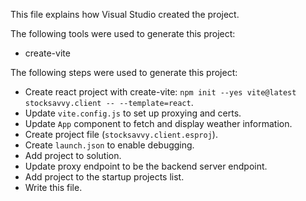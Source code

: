 This file explains how Visual Studio created the project.

The following tools were used to generate this project:
- create-vite

The following steps were used to generate this project:
- Create react project with create-vite: `npm init --yes vite@latest stocksavvy.client -- --template=react`.
- Update `vite.config.js` to set up proxying and certs.
- Update `App` component to fetch and display weather information.
- Create project file (`stocksavvy.client.esproj`).
- Create `launch.json` to enable debugging.
- Add project to solution.
- Update proxy endpoint to be the backend server endpoint.
- Add project to the startup projects list.
- Write this file.
